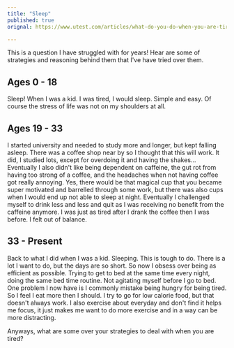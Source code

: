 ```yaml
---
title: "Sleep"
published: true
orignal: https://www.utest.com/articles/what-do-you-do-when-you-are-tired

---
```


This is a question I have struggled with for years! Hear are some of strategies and reasoning behind them that I've have tried over them.

## Ages 0 - 18
Sleep! When I was a kid. I was tired, I would sleep. Simple and easy. Of course the stress of life was not on my shoulders at all.

## Ages 19 - 33
I started university and needed to study more and longer, but kept falling asleep. There was a coffee shop near by so I thought that this will work. It did, I studied lots, except for overdoing it and having the shakes... Eventually I also didn't like being dependent on caffeine, the gut rot from having too strong of a coffee, and the headaches when not having coffee got really annoying. Yes, there would be that magical cup that you became super motivated and barrelled through some work, but there was also cups when I would end up not able to sleep at night. Eventually I challenged myself to drink less and less and quit as I was receiving no benefit from the caffeine anymore. I was just as tired after I drank the coffee then I was before. I felt out of balance.

## 33 - Present
Back to what I did when I was a kid. Sleeping. This is tough to do. There is a lot I want to do, but the days are so short. So now I obsess over being as efficient as possible. Trying to get to bed at the same time every night, doing the same bed time routine. Not agitating myself before I go to bed. One problem I now have is I commonly mistake being hungry for being tired. So I feel I eat more then I should. I try to go for low calorie food, but that doesn't always work. I also exercise about everyday and don't find it helps me focus, it just makes me want to do more exercise and in a way can be more distracting.

Anyways, what are some over your strategies to deal with when you are tired?
